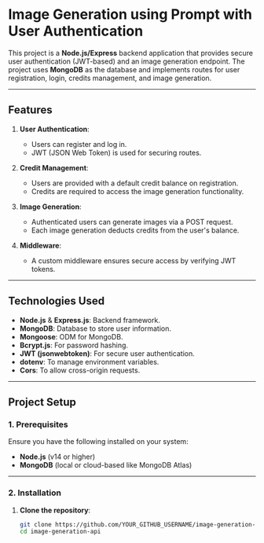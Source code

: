 # **Image Generation using Prompt with User Authentication**

This project is a **Node.js/Express** backend application that provides secure user authentication (JWT-based) and an image generation endpoint. The project uses **MongoDB** as the database and implements routes for user registration, login, credits management, and image generation.

---

## **Features**

1. **User Authentication**:
   - Users can register and log in.
   - JWT (JSON Web Token) is used for securing routes.

2. **Credit Management**:
   - Users are provided with a default credit balance on registration.
   - Credits are required to access the image generation functionality.

3. **Image Generation**:
   - Authenticated users can generate images via a POST request.
   - Each image generation deducts credits from the user's balance.

4. **Middleware**:
   - A custom middleware ensures secure access by verifying JWT tokens.

---

## **Technologies Used**

- **Node.js** & **Express.js**: Backend framework.
- **MongoDB**: Database to store user information.
- **Mongoose**: ODM for MongoDB.
- **Bcrypt.js**: For password hashing.
- **JWT (jsonwebtoken)**: For secure user authentication.
- **dotenv**: To manage environment variables.
- **Cors**: To allow cross-origin requests.

---

## **Project Setup**

### **1. Prerequisites**
Ensure you have the following installed on your system:
- **Node.js** (v14 or higher)
- **MongoDB** (local or cloud-based like MongoDB Atlas)

---

### **2. Installation**

1. **Clone the repository**:
   ```bash
   git clone https://github.com/YOUR_GITHUB_USERNAME/image-generation-api.git
   cd image-generation-api
